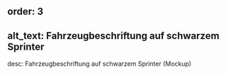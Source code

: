 order: 3
----
alt_text: Fahrzeugbeschriftung auf schwarzem Sprinter
----
desc: Fahrzeugbeschriftung auf schwarzem Sprinter (Mockup)

